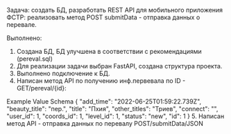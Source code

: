 Задача: создать БД, разработать REST API для мобильного приложения ФСТР:
реализовать метод POST submitData - отправка данных о перевале.


Выполнено:
1. Создана БД, БД улучшена в соответствии с рекомендациями (pereval.sql)
2. Для реализации задачи выбран FastAPI, создана структура проекта.
3. Выполнено подключение к БД.
4. Написан метод API по получению инф.первевала по ID - GET/pereval/{id}:

Example Value
Schema
{
  "add_time": "2022-06-25T01:59:22.739Z",
  "beauty_title": "пер.",
  "title": "Пхия",
  "other_titles": "Триев",
  "connect": "",
  "user_id": 1,
  "coords_id": 1,
  "level_id": 1,
  "status": "new",
  "id": 1
}
5. Написан метод API - отправка данных по перевалу POST/submitData/JSON
